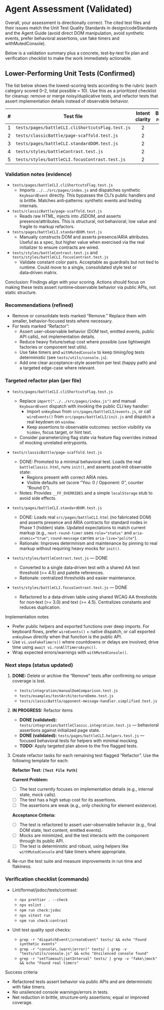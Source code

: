 # Agent Assessment (Validated)

Overall, your assessment is directionally correct. The cited test files and their issues match the Unit Test Quality Standards in design/codeStandards and the Agent Guide (avoid direct DOM manipulation, avoid synthetic events, prefer behavioral assertions, use fake timers and withMutedConsole).

Below is a validation summary plus a concrete, test‑by‑test fix plan and verification checklist to make the work immediately actionable.

## Lower-Performing Unit Tests (Confirmed)

The list below shows the lowest-scoring tests according to the rubric (each category scored 0–2, total possible = 10). Use this as a prioritized checklist for cleanup: remove or merge noisy/duplicative tests, and refactor tests that assert implementation details instead of observable behavior.

|   # | Test file                                        | Intent clarity | Behavioral relevance | Assertion quality | Isolation & robustness | Cost vs coverage | Total | Action   |
| --: | ------------------------------------------------ | :------------: | :------------------: | :---------------: | :--------------------: | :--------------: | :---: | -------- |
|   1 | `tests/pages/battleCLI.cliShortcutsFlag.test.js` |       2        |          1           |         1         |           1            |        0         |   5   | Refactor |
|   2 | `tests/classicBattle/page-scaffold.test.js`      |       2        |          1           |         1         |           1            |        0         |   5   | Refactor |
|   3 | `tests/pages/battleCLI.standardDOM.test.js`      |       2        |          1           |         1         |           2            |        0         |   6   | Refactor |
|   4 | `tests/styles/battleContrast.test.js`            |       2        |          1           |         1         |           2            |        0         |   6   | Refactor |
|   5 | `tests/styles/battleCLI.focusContrast.test.js`   |       2        |          1           |         2         |           2            |        0         |   7   | Refactor |

### Validation notes (evidence)

- `tests/pages/battleCLI.cliShortcutsFlag.test.js`
  - Imports `../../src/pages/index.js` and dispatches synthetic `KeyboardEvent` directly. This bypasses the CLI’s public handlers and is brittle. Matches anti‑patterns: synthetic events and testing internals.
- `tests/classicBattle/page-scaffold.test.js`
  - Reads raw HTML, injects into JSDOM, and asserts presence/attributes. This is structural, not behavioral; low value and fragile to markup refactors.
- `tests/pages/battleCLI.standardDOM.test.js`
  - Manually constructs DOM and asserts presence/ARIA attributes. Useful as a spec, but higher value when exercised via the real initializer to ensure contracts are wired.
- `tests/styles/battleContrast.test.js` and `tests/styles/battleCLI.focusContrast.test.js`
  - Validate constant color pairs. Acceptable as guardrails but not tied to runtime. Could move to a single, consolidated style test or data‑driven matrix.

Conclusion: Findings align with your scoring. Actions should focus on making these tests assert runtime‑observable behavior via public APIs, not static structure.

### Recommendations (refined)

- Remove or consolidate tests marked “Remove.” Replace them with smaller, behavior-focused tests where necessary.
- For tests marked “Refactor”:
  - Assert user-observable behavior (DOM text, emitted events, public API calls), not implementation details.
  - Reduce heavy fixture/setup cost where possible (use lightweight factories or component test utils).
  - Use fake timers and `withMutedConsole` to keep timing/log tests deterministic (see `tests/utils/console.js`).
  - Add one clear acceptance-style assertion per test (happy path) and a targeted edge-case where relevant.

### Targeted refactor plan (per file)

- `tests/pages/battleCLI.cliShortcutsFlag.test.js`
  - Replace `import("../../src/pages/index.js")` and manual `KeyboardEvent` dispatch with invoking the public CLI key handler:
    - Import `onKeyDown` from `src/pages/battleCLI/events.js`, or call `wireEvents()` from `src/pages/battleCLI/init.js` and dispatch a real keydown on `window`.
    - Keep assertions to observable outcomes: section visibility via `hidden`, focus target, or hint text.
  - Consider parameterizing flag state via feature flag overrides instead of mocking unrelated entrypoints.

- `tests/classicBattle/page-scaffold.test.js`
  - DONE: Promoted to a minimal behavioral test. Loads the real `battleClassic.html`, runs `init()`, and asserts post‑init observable state:
    - Regions present with correct ARIA roles.
    - Visible defaults set (score “You: 0 / Opponent: 0”, counter “Round 0”).
  - Notes: Provides `__FF_OVERRIDES` and a simple `localStorage` stub to avoid side effects.

- `tests/pages/battleCLI.standardDOM.test.js`
  - DONE: Loads real `src/pages/battleCLI.html` (no fabricated DOM) and asserts presence and ARIA contracts for standard nodes in Phase 1 (hidden) state. Updated expectations to match current markup (e.g., `next-round-timer` uses `role="status"` and `aria-atomic="true"`; `round-message` carries `aria-live="polite"`).
  - Rationale: Improves determinism and maintenance by pinning to real markup without requiring heavy mocks for `init()`.

- `tests/styles/battleContrast.test.js` — DONE
  - Converted to a single data‑driven test with a shared AA text threshold (>= 4.5) and palette references.
  - Rationale: centralized thresholds and easier maintenance.

- `tests/styles/battleCLI.focusContrast.test.js` — DONE
  - Refactored to a data‑driven table using shared WCAG AA thresholds for non‑text (>= 3.0) and text (>= 4.5). Centralizes constants and reduces duplication.

Implementation notes

- Prefer public helpers and exported functions over deep imports. For keyboard flows, prefer `wireEvents()` + native dispatch, or call exported `onKeyDown` directly when that function is the public API.
- Use `vi.useFakeTimers()` where countdowns or delays are involved; drive time using `await vi.runAllTimersAsync()`.
- Wrap expected errors/warnings with `withMutedConsole()`.

### Next steps (status updated)

1. **DONE:** Delete or archive the “Remove” tests after confirming no unique coverage is lost.
    - `tests/integration/manualDomComparison.test.js`
    - `tests/examples/testArchitectureDemo.test.js`
    - `tests/classicBattle/opponent-message-handler.simplified.test.js`
2. **IN PROGRESS:** Refactor items
    - **DONE (validated):** `tests/integration/battleClassic.integration.test.js` — behavioral assertions against initialized page state.
    - **DONE (validated):** `tests/pages/battleCLI.helpers.test.js` — focused behavioral tests for helpers with minimal mocking.
    - **TODO:** Apply targeted plan above to the five flagged tests.
3. Create refactor tasks for each remaining test flagged “Refactor”. Use the following template for each:

    **Refactor Test: `[Test File Path]`**

    **Current Problem:**
    - [ ] The test currently focuses on implementation details (e.g., internal state, mock calls).
    - [ ] The test has a high setup cost for its assertions.
    - [ ] The assertions are weak (e.g., only checking for element existence).

    **Acceptance Criteria:**
    - [ ] The test is refactored to assert user-observable behavior (e.g., final DOM state, text content, emitted events).
    - [ ] Mocks are minimized, and the test interacts with the component through its public API.
    - [ ] The test is deterministic and robust, using helpers like `withMutedConsole` and fake timers where appropriate.

4. Re-run the test suite and measure improvements in run time and flakiness.

### Verification checklist (commands)

- Lint/format/jsdoc/tests/contrast:
  - `npx prettier . --check`
  - `npx eslint .`
  - `npm run check:jsdoc`
  - `npx vitest run`
  - `npm run check:contrast`

- Unit test quality spot checks:
  - `grep -r "dispatchEvent\|createEvent" tests/ && echo "Found synthetic events"`
  - `grep -r "console\.(warn\|error)" tests/ | grep -v "tests/utils/console.js" && echo "Unsilenced console found"`
  - `grep -r "setTimeout\|setInterval" tests/ | grep -v "fake\|mock" && echo "Found real timers"`

Success criteria

- Refactored tests assert behavior via public APIs and are deterministic with fake timers.
- No unsilenced console warnings/errors in tests.
- Net reduction in brittle, structure‑only assertions; equal or improved coverage.
